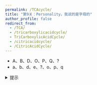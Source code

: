 ```yaml
---
permalink: /TCAcycle/
title: "第9关：Personality，我说的是字母的"
author_profile: false
redirect_from: 
  - /TCA/
  - /tricarboxylicacidcycle/
  - TriCarboxylicAcidCycle/
  - /citricacidcycle/
  - /CitricAcidCycle/
---
```


- A、B、D、O、P、Q、?
- a、b、d、e、?、o、p、q
  
<details>
  <summary>提示</summary>
  <p>这一关的提示是：数字6、8、9、0也是他们之中的一员</p>
</details>